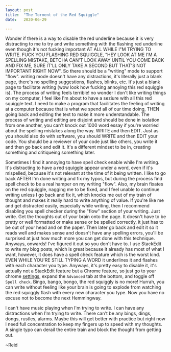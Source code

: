 ```yaml
---
layout: post
title:  "The Torment of the Red Squiggle"
date:   2020-06-29

--- 
```



Wonder if there is a way to disable the red underline because it is very distracting to me to try and write something with the flashing red underline even though it's not fucking important AT ALL WHILE I"M TRYING TO WRITE. FUCK YOU FLASHING RED SQUIGGLE, "HEY LOOK AT ME I'M A SPELLING MISTAKE, BETCHA CAN'T LOOK AWAY UNTIL YOU COME BACK AND FIX ME, SURE IT'LL ONLY TAKE A SECOND BUT THAT'S NOT IMPORTANT RIGHT NOW".  So there should be a "writing" mode to support "flow".  writing mode doesn't have any distractions, it's literally just a blank page, there's no spelling suggestions, flashes, blinks, etc.  It's just a blank page to facilitate writing (wow look how fucking annoying this red squiggle is).  The process of writing feels terrible! no wonder I don't like writing things on my computer, I feel like I'm about to have a seziure with all this red squiggle text.  I need to make a program that facilitates the feeling of writing at a computer because that is what we spend all of our time doing, THEN going back and editing the text to make it more understandable.  The process of writing and editing are disjoint and should be done in isolation from one another, you can't knock out 1000 word essay if you're worried about the spelling mistakes along the way.  WRITE and then EDIT. Just as you should also do with software, you should WRITE and then EDIT your code.  You should be a reviewer of your code just like others, you write it and then go back and edit it.  It's a different mindset to be in, creating something and critiqueing something later.

Sometimes I find it annoying to have spell check enable while I'm writing.  It's distracting to have a red squiggle appear under a word, even if it's mispelled, because it's not relevant at the time of it being written.  I like to go back AFTER I'm done writing and fix my typos, but during the process find spell check to be a real hamper on my writing "flow".  Also, my brain fixates on the red squiggle, nagging me to be fixed, and I feel unable to continue writing unless I go back and fix it, which knocks me out of my train of thought and makes it really hard to write anything of value.  If you're like me and get distracted easily, especially while writing, then I recommend disabling you spell checker during the "flow" section of your writing. Just write.  Get the thoughts out of your brain onto the page.  It doesn't have to be pretty or well formatted or make sense or be spelled correctly, it just has to be out of your head and on the paper.  Then later go back and edit it so it reads well and makes sense and doesn't have any spelling errors, you'll be surprised at just how much more you can get done with this technique. Anyways, onwards! I've figured it out so you don't have to.  I use StackEdit to write my blog posts, which is great because it already has most of what I want, however, it does have a spell check feature which is the worst kind.  EVEN WHILE YOU'RE STILL TYPING A WORD it underlines it and flashes with each character you type.  Anyways, it's pretty easy to disable it, it's actually not a StackEdit feature but a Chrome feature, so just go to your chrome [settings](chrome://settings/languages), expand the `Advanced` tab at the bottom, and toggle off `Spell check`.  Bingo, bango, bongo, the red squiggly is no more! Hurrah, you can write without feeling like your brain is going to explode from watching the red squiggly flash with every new character you type. Now you have no excuse not to become the next Hemmingway.

 I can't have music playing when I'm trying to write. I can have any distractions when I'm trying to write.  There can't be any bings, dings, dongs, rustles, alarms.  Maybe this will get better with practice but right now I need full concentration to keep my fingers up to speed with my thoughts.  A single typo can derail the entire train and block the thought from getting out. 

~Reid
<!--stackedit_data:
eyJoaXN0b3J5IjpbLTUwMjg2MjU0OF19
-->
